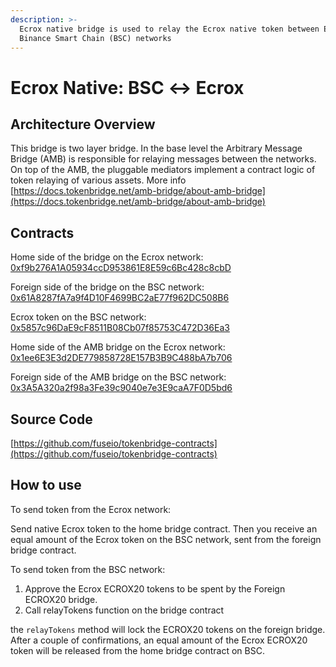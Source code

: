 ```yaml
---
description: >-
  Ecrox native bridge is used to relay the Ecrox native token between Ecrox and
  Binance Smart Chain (BSC) networks
---
```


# Ecrox Native: BSC ↔ Ecrox

## Architecture Overview

This bridge is two layer bridge. In the base level the Arbitrary Message Bridge \(AMB\) is responsible for relaying messages between the networks. On top of the AMB,  the pluggable mediators implement a contract logic of token relaying of various assets. More info [https://docs.tokenbridge.net/amb-bridge/about-amb-bridge](https://docs.tokenbridge.net/amb-bridge/about-amb-bridge)

## Contracts

Home side of the bridge on the Ecrox network: [0xf9b276A1A05934ccD953861E8E59c6Bc428c8cbD](https://ecroxscan.com/address/0xf9b276A1A05934ccD953861E8E59c6Bc428c8cbD/transactions)

Foreign side of the bridge on the BSC network: [0x61A8287fA7a9f4D10F4699BC2aE77f962DC508B6](https://etherscan.io/address/0x61A8287fA7a9f4D10F4699BC2aE77f962DC508B6)

Ecrox token on the BSC network: [0x5857c96DaE9cF8511B08Cb07f85753C472D36Ea3](https://bscscan.com/token/0x5857c96dae9cf8511b08cb07f85753c472d36ea3)

Home side of the AMB bridge on the Ecrox network: [0x1ee6E3E3d2DE779858728E157B3B9C488bA7b706](https://ecroxscan.com/address/0x1ee6E3E3d2DE779858728E157B3B9C488bA7b706)

Foreign side of the AMB bridge on the BSC network: [0x3A5A320a2f98a3Fe39c9040e7e3E9caA7F0D5bd6](https://bscscan.com/address/0x3A5A320a2f98a3Fe39c9040e7e3E9caA7F0D5bd6)

## Source Code

[https://github.com/fuseio/tokenbridge-contracts](https://github.com/fuseio/tokenbridge-contracts)

## How to use

To send token from the Ecrox network:

Send native Ecrox token to the home bridge contract. Then you receive an equal amount of the Ecrox token on the BSC network, sent from the foreign bridge contract.

To send token from the BSC network:

1. Approve the Ecrox ECROX20 tokens to be spent by the Foreign ECROX20 bridge. 
2. Call relayTokens function on the bridge contract

the `relayTokens` method will lock the ECROX20 tokens on the foreign bridge. After a couple of confirmations, an equal amount of the Ecrox ECROX20 token will be released from the home bridge contract on BSC.

#### 

#### 

